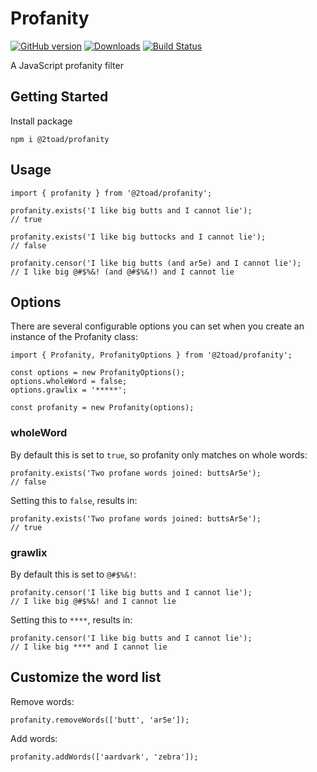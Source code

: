 # Profanity

[![GitHub version](https://badge.fury.io/gh/2Toad%2FProfanity.svg)](https://badge.fury.io/gh/2Toad%2FProfanity)
[![Downloads](https://img.shields.io/npm/dm/@2toad/profanity.svg)](https://www.npmjs.com/package/@2toad/profanity)
[![Build Status](https://travis-ci.org/2Toad/Profanity.svg?branch=master)](https://travis-ci.org/2Toad/Profanity)

A JavaScript profanity filter

## Getting Started

Install package

```
npm i @2toad/profanity
```

## Usage

```
import { profanity } from '@2toad/profanity';

profanity.exists('I like big butts and I cannot lie');
// true

profanity.exists('I like big buttocks and I cannot lie');
// false

profanity.censor('I like big butts (and ar5e) and I cannot lie');
// I like big @#$%&! (and @#$%&!) and I cannot lie
```

## Options
There are several configurable options you can set when you create an instance of the Profanity class:

```
import { Profanity, ProfanityOptions } from '@2toad/profanity';

const options = new ProfanityOptions();
options.wholeWord = false;
options.grawlix = '*****';

const profanity = new Profanity(options);
```

### wholeWord

By default this is set to `true`, so profanity only matches on whole words:
```
profanity.exists('Two profane words joined: buttsAr5e');
// false
```

Setting this to `false`, results in:
```
profanity.exists('Two profane words joined: buttsAr5e');
// true
```

### grawlix

By default this is set to `@#$%&!`:
```
profanity.censor('I like big butts and I cannot lie');
// I like big @#$%&! and I cannot lie
```

Setting this to `****`, results in:
```
profanity.censor('I like big butts and I cannot lie');
// I like big **** and I cannot lie
```

## Customize the word list

Remove words:
```
profanity.removeWords(['butt', 'ar5e']);
```

Add words:
```
profanity.addWords(['aardvark', 'zebra']);
```
